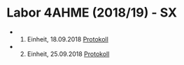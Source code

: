 # Labor 4AHME (2018/19) - SX

-   1.  Einheit, 18.09.2018  [Protokoll](https://github.com/HTLMechatronics/m15-la1-sx/blob/volalm15/protokoll_g3_volalm15_2018-09-18.md)
-   2.  Einheit, 25.09.2018  [Protokoll](https://github.com/HTLMechatronics/m15-la1-sx/blob/volalm15/protokoll1_g3_volalm15_25.09.md)
